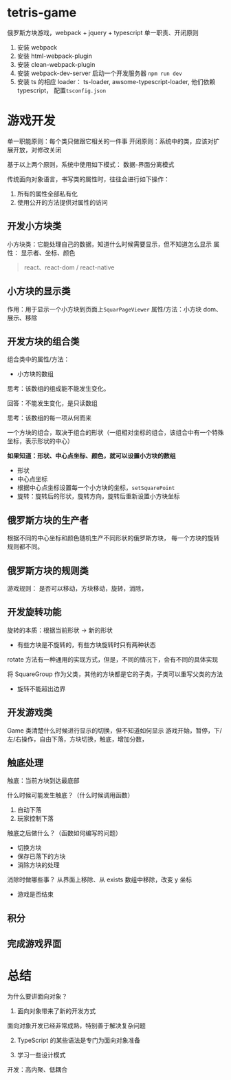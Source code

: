 # tetris-game

俄罗斯方块游戏，webpack + jquery + typescript
单一职责、开闭原则

1. 安装 webpack
2. 安装 html-webpack-plugin
3. 安装 clean-webpack-plugin
4. 安装 webpack-dev-server 启动一个开发服务器 `npm run dev`
5. 安装 ts 的相应 loader： ts-loader, awsome-typescript-loader, 他们依赖 typescript， 配置`tsconfig.json`

# 游戏开发

单一职能原则：每个类只做跟它相关的一件事
开闭原则：系统中的类，应该对扩展开放，对修改关闭

基于以上两个原则，系统中使用如下模式：
数据-界面分离模式

传统面向对象语言，书写类的属性时，往往会进行如下操作：

1. 所有的属性全部私有化
2. 使用公开的方法提供对属性的访问

## 开发小方块类

小方块类：它能处理自己的数据，知道什么时候需要显示，但不知道怎么显示
属性： 显示者、坐标、颜色

> react、react-dom / react-native

## 小方块的显示类

作用：用于显示一个小方块到页面上`SquarPageViewer`
属性/方法：小方块 dom、 展示、移除

## 开发方块的组合类

组合类中的属性/方法：

- 小方块的数组

思考：该数组的组成能不能发生变化。

回答：不能发生变化，是只读数组

思考：该数组的每一项从何而来

一个方块的组合，取决于组合的形状（一组相对坐标的组合，该组合中有一个特殊坐标，表示形状的中心）

**如果知道：形状、中心点坐标、颜色，就可以设置小方块的数组**

- 形状
- 中心点坐标
- 根据中心点坐标设置每一个小方块的坐标，`setSquarePoint`
- 旋转：旋转后的形状，旋转方向，旋转后重新设置小方块坐标

## 俄罗斯方块的生产者

根据不同的中心坐标和颜色随机生产不同形状的俄罗斯方块， 每一个方块的旋转规则都不同。

## 俄罗斯方块的规则类

游戏规则： 是否可以移动，方块移动，旋转，消除，

## 开发旋转功能

旋转的本质：根据当前形状 -> 新的形状

- 有些方块是不旋转的，有些方块旋转时只有两种状态

rotate 方法有一种通用的实现方式，但是，不同的情况下，会有不同的具体实现

将 SquareGroup 作为父类，其他的方块都是它的子类，子类可以重写父类的方法

- 旋转不能超出边界

## 开发游戏类

Game 类清楚什么时候进行显示的切换，但不知道如何显示
游戏开始，暂停，下/左/右操作，自由下落，方块切换，触底，增加分数，

## 触底处理

触底：当前方块到达最底部

什么时候可能发生触底？（什么时候调用函数）

1. 自动下落
2. 玩家控制下落

触底之后做什么？（函数如何编写的问题）

- 切换方块
- 保存已落下的方块
- 消除方块的处理

消除时做哪些事？
从界面上移除、从 exists 数组中移除，改变 y 坐标

- 游戏是否结束

## 积分

## 完成游戏界面

# 总结

为什么要讲面向对象？

1. 面向对象带来了新的开发方式

面向对象开发已经非常成熟，特别善于解决复杂问题

2. TypeScript 的某些语法是专门为面向对象准备

3. 学习一些设计模式

开发：高内聚、低耦合

